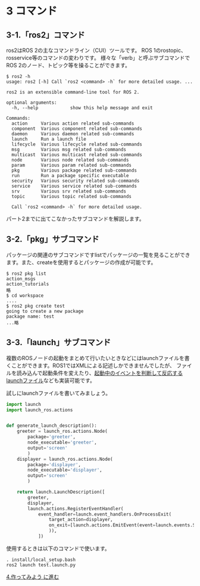 # 3 コマンド

## 3-1.「ros2」コマンド

ros2はROS 2の主なコマンドライン（CUI）ツールです。 ROS 1のrostopic、rosservice等のコマンドの変わりです。 様々な「verb」と呼ぶサブコマンドでROS 2のノード、トピック等を操ることができます。

```shell
$ ros2 -h
usage: ros2 [-h] Call `ros2 <command> -h` for more detailed usage. ...

ros2 is an extensible command-line tool for ROS 2.

optional arguments:
  -h, --help            show this help message and exit

Commands:
  action     Various action related sub-commands
  component  Various component related sub-commands
  daemon     Various daemon related sub-commands
  launch     Run a launch file
  lifecycle  Various lifecycle related sub-commands
  msg        Various msg related sub-commands
  multicast  Various multicast related sub-commands
  node       Various node related sub-commands
  param      Various param related sub-commands
  pkg        Various package related sub-commands
  run        Run a package specific executable
  security   Various security related sub-commands
  service    Various service related sub-commands
  srv        Various srv related sub-commands
  topic      Various topic related sub-commands

  Call `ros2 <command> -h` for more detailed usage.
```

パート2までに出てこなかったサブコマンドを解説します。

## 3-2.「pkg」サブコマンド

パッケージの関連のサブコマンドですlistでパッケージの一覧を見ることができます。また、createを使用するとパッケージの作成が可能です。

```shell
$ ros2 pkg list
action_msgs
action_tutorials
略
$ cd workspace
....
$ ros2 pkg create test
going to create a new package
package name: test
...略
```

## 3-3.「launch」サブコマンド

複数のROSノードの起動をまとめて行いたいときなどにはlaunchファイルを書くことができます。ROS1ではXMLによる記述しかできませんでしたが、
ファイルを読み込んで起動条件を変えたり、[起動中のイベントを判断して反応するlaunchファイル](https://github.com/ros2/launch/blob/master/launch/examples/launch_counters.py)なども実装可能です。

試しにlaunchファイルを書いてみましょう。

```python test.launch.py
import launch
import launch_ros.actions


def generate_launch_description():
    greeter = launch_ros.actions.Node(
        package='greeter',
        node_executable='greeter',
        output='screen'
        )
    displayer = launch_ros.actions.Node(
        package='displayer',
        node_executable='displayer',
        output='screen'
        )

    return launch.LaunchDescription([
        greeter,
        displayer,
        launch.actions.RegisterEventHandler(
            event_handler=launch.event_handlers.OnProcessExit(
                target_action=displayer,
                on_exit=[launch.actions.EmitEvent(event=launch.events.Shutdown())],
                )),
            ])
```

使用するときは以下のコマンドで使います。

```shell
. install/local_setup.bash
ros2 launch test.launch.py
```

[4.作ってみよう に進む](4_Turtle.md)
